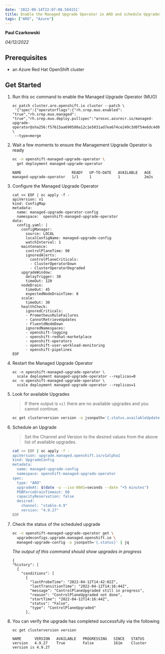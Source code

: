 ```yaml
---
date: '2022-09-14T22:07:08.584151'
title: Enable the Managed Upgrade Operator in ARO and schedule Upgrades
tags: ["ARO", "Azure"]
---
```


**Paul Czarkowski**

*04/12/2022*

## Prerequisites

  * an Azure Red Hat OpenShift cluster

## Get Started

1. Run this oc command to enable the Managed Upgrade Operator (MUO)

   ```
   oc patch cluster.aro.openshift.io cluster --patch \
    '{"spec":{"operatorflags":{"rh.srep.muo.enabled": "true","rh.srep.muo.managed": "true","rh.srep.muo.deploy.pullspec":"arosvc.azurecr.io/managed-upgrade-operator@sha256:f57615aa690580a12c1e5031ad7ea674ce249c3d0f54e6dc4d070e42a9c9a274"}}}' \
    --type=merge
   ```

1. Wait a few moments to ensure the Management Upgrade Operator is ready

   ```bash
   oc -n openshift-managed-upgrade-operator \
     get deployment managed-upgrade-operator
   ```

   ```
   NAME                       READY   UP-TO-DATE   AVAILABLE   AGE
   managed-upgrade-operator   1/1     1            1           2m2s
   ```

1. Configure the Managed Upgrade Operator

   ```
   cat << EOF | oc apply -f -
   apiVersion: v1
   kind: ConfigMap
   metadata:
     name: managed-upgrade-operator-config
     namespace:  openshift-managed-upgrade-operator
   data:
     config.yaml: |
       configManager:
         source: LOCAL
         localConfigName: managed-upgrade-config
         watchInterval: 1
       maintenance:
         controlPlaneTime: 90
         ignoredAlerts:
           controlPlaneCriticals:
           - ClusterOperatorDown
           - ClusterOperatorDegraded
       upgradeWindow:
         delayTrigger: 30
         timeOut: 120
       nodeDrain:
         timeOut: 45
         expectedNodeDrainTime: 8
       scale:
         timeOut: 30
       healthCheck:
         ignoredCriticals:
         - PrometheusRuleFailures
         - CannotRetrieveUpdates
         - FluentdNodeDown
         ignoredNamespaces:
         - openshift-logging
         - openshift-redhat-marketplace
         - openshift-operators
         - openshift-user-workload-monitoring
         - openshift-pipelines
   EOF
   ```

1. Restart the Managed Upgrade Operator

   ```
   oc -n openshift-managed-upgrade-operator \
     scale deployment managed-upgrade-operator --replicas=0
   oc -n openshift-managed-upgrade-operator \
     scale deployment managed-upgrade-operator --replicas=1
   ```

1. Look for available Upgrades

   > If there output is `nil` there are no available upgrades and you cannot continue.

   ```bash
   oc get clusterversion version -o jsonpath='{.status.availableUpdates}'
   ```

1. Schedule an Upgrade

    > Set the Channel and Version to the desired values from the above list of available upgrades.

   ```bash
   cat << EOF | oc apply -f -
   apiVersion: upgrade.managed.openshift.io/v1alpha1
   kind: UpgradeConfig
   metadata:
     name: managed-upgrade-config
     namespace: openshift-managed-upgrade-operator
   spec:
     type: "ARO"
     upgradeAt: $(date -u --iso-8601=seconds --date "+5 minutes")
     PDBForceDrainTimeout: 60
     capacityReservation: false
     desired:
       channel: "stable-4.9"
       version: "4.9.27"
   EOF
   ```

1. Check the status of the scheduled upgrade

   ```bash
   oc -n openshift-managed-upgrade-operator get \
     upgradeconfigs.upgrade.managed.openshift.io \
     managed-upgrade-config -o jsonpath='{.status}' | jq
   ```

    *The output of this command should show upgrades in progress*

    ```
    {
    "history": [
      {
        "conditions": [
          {
            "lastProbeTime": "2022-04-12T14:42:02Z",
            "lastTransitionTime": "2022-04-12T14:16:44Z",
            "message": "ControlPlaneUpgraded still in progress",
            "reason": "ControlPlaneUpgraded not done",
            "startTime": "2022-04-12T14:16:44Z",
            "status": "False",
            "type": "ControlPlaneUpgraded"
          },
    ```

1. You can verify the upgrade has completed successfully via the following

   ```
   oc get clusterversion version
   ```

   ```
   NAME      VERSION   AVAILABLE   PROGRESSING   SINCE   STATUS
   version   4.9.27    True        False         161m    Cluster version is 4.9.27
   ```
